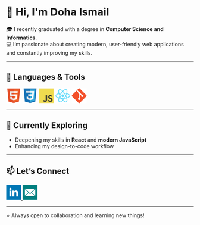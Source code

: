 # 👋 Hi, I'm Doha Ismail  

🎓 I recently graduated with a degree in **Computer Science and Informatics**.  
💻 I’m passionate about creating modern, user-friendly web applications and constantly improving my skills.  

---

## 🚀 Languages & Tools  

<p align="left">
  <img src="https://raw.githubusercontent.com/devicons/devicon/master/icons/html5/html5-original.svg" alt="HTML5" width="40" height="40"/>
  <img src="https://raw.githubusercontent.com/devicons/devicon/master/icons/css3/css3-original.svg" alt="CSS3" width="40" height="40"/>
  <img src="https://raw.githubusercontent.com/devicons/devicon/master/icons/javascript/javascript-original.svg" alt="JavaScript" width="40" height="40"/>
  <img src="https://raw.githubusercontent.com/devicons/devicon/master/icons/react/react-original.svg" alt="React" width="40" height="40"/>
  <img src="https://raw.githubusercontent.com/devicons/devicon/master/icons/git/git-original.svg" alt="Git" width="40" height="40"/>
</p>  

---

## 🌱 Currently Exploring  
- Deepening my skills in **React** and **modern JavaScript**  
- Enhancing my design-to-code workflow  

---

## 📫 Let’s Connect  

<p align="left">
  <a href="https://www.linkedin.com/in/doha-abou-greisha" target="_blank">
    <img src="https://raw.githubusercontent.com/edent/SuperTinyIcons/master/images/svg/linkedin.svg" alt="LinkedIn" width="40" height="40"/>
  </a>
  <a href="mailto:doha3312ismail@gmail.com">
    <img src="https://raw.githubusercontent.com/edent/SuperTinyIcons/master/images/svg/email.svg" alt="Email" width="40" height="40"/>
  </a>
</p>  

---

⭐ Always open to collaboration and learning new things!
